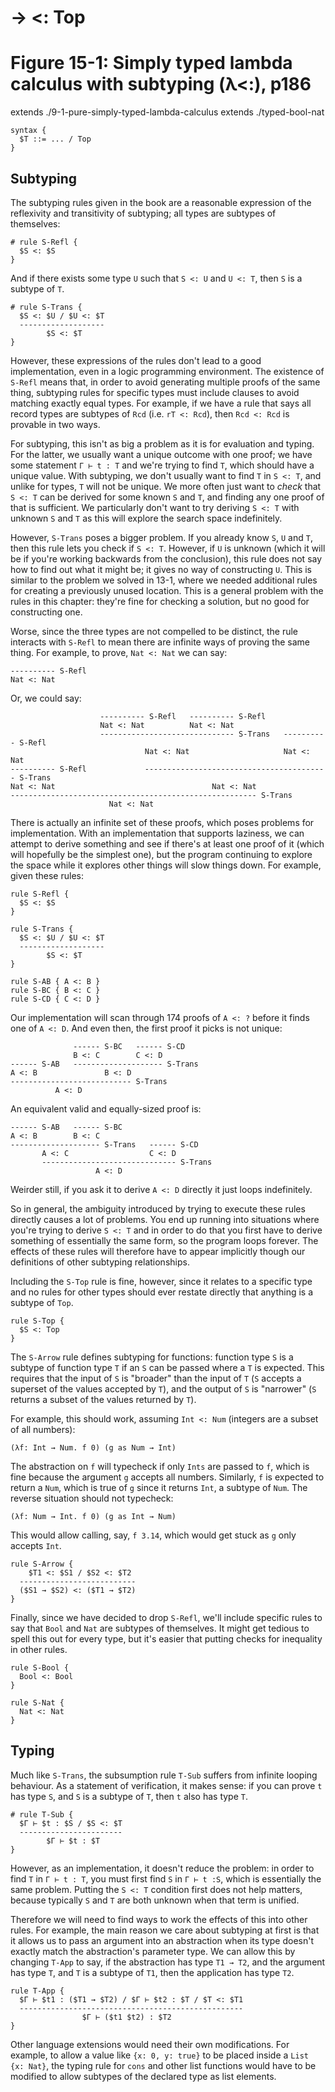 # → <: Top
# Figure 15-1: Simply typed lambda calculus with subtyping (λ<:), p186

extends ./9-1-pure-simply-typed-lambda-calculus
extends ./typed-bool-nat

    syntax {
      $T ::= ... / Top
    }


## Subtyping

The subtyping rules given in the book are a reasonable expression of the
reflexivity and transitivity of subtyping; all types are subtypes of themselves:

    # rule S-Refl {
      $S <: $S
    }

And if there exists some type `U` such that `S <: U` and `U <: T`, then `S` is a
subtype of `T`.

    # rule S-Trans {
      $S <: $U / $U <: $T
      -------------------
            $S <: $T
    }

However, these expressions of the rules don't lead to a good implementation,
even in a logic programming environment. The existence of `S-Refl` means that,
in order to avoid generating multiple proofs of the same thing, subtyping rules
for specific types must include clauses to avoid matching exactly equal types.
For example, if we have a rule that says all record types are subtypes of `Rcd`
(i.e. `rT <: Rcd`), then `Rcd <: Rcd` is provable in two ways.

For subtyping, this isn't as big a problem as it is for evaluation and typing.
For the latter, we usually want a unique outcome with one proof; we have some
statement `Γ ⊢ t : T` and we're trying to find `T`, which should have a unique
value. With subtyping, we don't usually want to find `T` in `S <: T`, and unlike
for types, `T` will not be unique. We more often just want to *check* that `S <:
T` can be derived for some known `S` and `T`, and finding any one proof of that
is sufficient. We particularly don't want to try deriving `S <: T` with unknown
`S` and `T` as this will explore the search space indefinitely.

However, `S-Trans` poses a bigger problem. If you already know `S`, `U` and `T`,
then this rule lets you check if `S <: T`. However, if `U` is unknown (which it
will be if you're working backwards from the conclusion), this rule does not say
how to find out what it might be; it gives no way of constructing `U`. This is
similar to the problem we solved in 13-1, where we needed additional rules for
creating a previously unused location. This is a general problem with the rules
in this chapter: they're fine for checking a solution, but no good for
constructing one.

Worse, since the three types are not compelled to be distinct, the rule
interacts with `S-Refl` to mean there are infinite ways of proving the same
thing. For example, to prove, `Nat <: Nat` we can say:

    ---------- S-Refl
    Nat <: Nat

Or, we could say:

                        ---------- S-Refl   ---------- S-Refl
                        Nat <: Nat          Nat <: Nat
                        ------------------------------ S-Trans   ---------- S-Refl
                                  Nat <: Nat                     Nat <: Nat
    ---------- S-Refl             ----------------------------------------- S-Trans
    Nat <: Nat                                   Nat <: Nat
    ------------------------------------------------------- S-Trans
                          Nat <: Nat

There is actually an infinite set of these proofs, which poses problems for
implementation. With an implementation that supports laziness, we can attempt to
derive something and see if there's at least one proof of it (which will
hopefully be the simplest one), but the program continuing to explore the space
while it explores other things will slow things down. For example, given these
rules:

    rule S-Refl {
      $S <: $S
    }

    rule S-Trans {
      $S <: $U / $U <: $T
      -------------------
            $S <: $T
    }

    rule S-AB { A <: B }
    rule S-BC { B <: C }
    rule S-CD { C <: D }

Our implementation will scan through 174 proofs of `A <: ?` before it finds one
of `A <: D`. And even then, the first proof it picks is not unique:

                  ------ S-BC   ------ S-CD
                  B <: C        C <: D
    ------ S-AB   -------------------- S-Trans
    A <: B               B <: D
    --------------------------- S-Trans
              A <: D

An equivalent valid and equally-sized proof is:

    ------ S-AB   ------ S-BC
    A <: B        B <: C
    -------------------- S-Trans   ------ S-CD
           A <: C                  C <: D
           ------------------------------ S-Trans
                       A <: D

Weirder still, if you ask it to derive `A <: D` directly it just loops
indefinitely.

So in general, the ambiguity introduced by trying to execute these rules
directly causes a lot of problems. You end up running into situations where
you're trying to derive `S <: T` and in order to do that you first have to
derive something of essentially the same form, so the program loops forever. The
effects of these rules will therefore have to appear implicitly though our
definitions of other subtyping relationships.

Including the `S-Top` rule is fine, however, since it relates to a specific type
and no rules for other types should ever restate directly that anything is a
subtype of `Top`.

    rule S-Top {
      $S <: Top
    }

The `S-Arrow` rule defines subtyping for functions: function type `S` is a
subtype of function type `T` if an `S` can be passed where a `T` is expected.
This requires that the input of `S` is "broader" than the input of `T` (`S`
accepts a superset of the values accepted by `T`), and the output of `S` is
"narrower" (`S` returns a subset of the values returned by `T`).

For example, this should work, assuming `Int <: Num` (integers are a subset of
all numbers):

    (λf: Int → Num. f 0) (g as Num → Int)

The abstraction on `f` will typecheck if only `Ints` are passed to `f`, which is
fine because the argument `g` accepts all numbers. Similarly, `f` is expected to
return a `Num`, which is true of `g` since it returns `Int`, a subtype of `Num`.
The reverse situation should not typecheck:

    (λf: Num → Int. f 0) (g as Int → Num)

This would allow calling, say, `f 3.14`, which would get stuck as `g` only
accepts `Int`.

    rule S-Arrow {
        $T1 <: $S1 / $S2 <: $T2
      --------------------------
      ($S1 → $S2) <: ($T1 → $T2)
    }

Finally, since we have decided to drop `S-Refl`, we'll include specific rules to
say that `Bool` and `Nat` are subtypes of themselves. It might get tedious to
spell this out for every type, but it's easier that putting checks for
inequality in other rules.

    rule S-Bool {
      Bool <: Bool
    }

    rule S-Nat {
      Nat <: Nat
    }


## Typing

Much like `S-Trans`, the subsumption rule `T-Sub` suffers from infinite looping
behaviour. As a statement of verification, it makes sense: if you can prove `t`
has type `S`, and `S` is a subtype of `T`, then `t` also has type `T`.

    # rule T-Sub {
      $Γ ⊢ $t : $S / $S <: $T
      -----------------------
            $Γ ⊢ $t : $T
    }

However, as an implementation, it doesn't reduce the problem: in order to find
`T` in `Γ ⊢ t : T`, you must first find `S` in `Γ ⊢ t :S`, which is essentially
the same problem. Putting the `S <: T` condition first does not help matters,
because typically `S` and `T` are both unknown when that term is unified.

Therefore we will need to find ways to work the effects of this into other
rules. For example, the main reason we care about subtyping at first is that it
allows us to pass an argument into an abstraction when its type doesn't exactly
match the abstraction's parameter type. We can allow this by changing `T-App` to
say, if the abstraction has type `T1 → T2`, and the argument has type `T`, and
`T` is a subtype of `T1`, then the application has type `T2`.

    rule T-App {
      $Γ ⊢ $t1 : ($T1 → $T2) / $Γ ⊢ $t2 : $T / $T <: $T1
      --------------------------------------------------
                    $Γ ⊢ ($t1 $t2) : $T2
    }

Other language extensions would need their own modifications. For example, to
allow a value like `{x: 0, y: true}` to be placed inside a `List {x: Nat}`, the
typing rule for `cons` and other list functions would have to be modified to
allow subtypes of the declared type as list elements.
